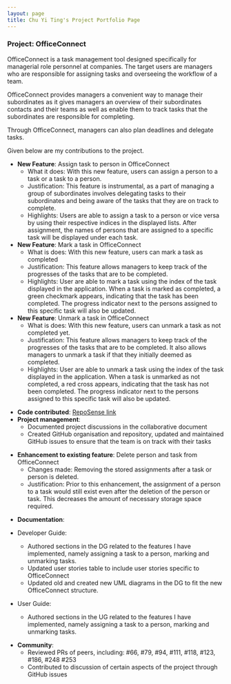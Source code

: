 ```yaml
---
layout: page
title: Chu Yi Ting's Project Portfolio Page
---
```


### Project: OfficeConnect

OfficeConnect is a task management tool designed specifically for managerial role personnel
at companies. The target users are managers who are responsible for assigning tasks and
overseeing the workflow of a team.

OfficeConnect provides managers a convenient way to manage their subordinates as it gives
managers an overview of their subordinates contacts and their teams as well as enable them to
track tasks that the subordinates are responsible for completing.

Through OfficeConnect, managers can also plan deadlines and delegate tasks.

Given below are my contributions to the project.

- **New Feature**: Assign task to person in OfficeConnect
    * What it does: With this new feature, users can assign a person to a task or a task 
      to a person.
    * Justification: This feature is instrumental, as a part of managing a group of subordinates
      involves delegating tasks to their subordinates and being aware of the tasks that they are on 
      track to complete.
    * Highlights: Users are able to assign a task to a person or vice versa by using their respective
      indices in the displayed lists. After assignment, the names of persons that are assigned to a 
      specific task will be displayed under each task.
- **New Feature**: Mark a task in OfficeConnect
    * What is does: With this new feature, users can mark a task as completed
    * Justification: This feature allows managers to keep track of the progresses of the tasks that
      are to be completed.
    * Highlights: User are able to mark a task using the index of the task displayed in the application.
      When a task is marked as completed, a green checkmark appears, indicating that the task has
      been completed. The progress indicator next to the persons assigned to this specific task will also
      be updated.
- **New Feature**: Unmark a task in OfficeConnect
    * What is does: With this new feature, users can unmark a task as not completed yet.
    * Justification: This feature allows managers to keep track of the progresses of the tasks that
      are to be completed. It also allows managers to unmark a task if that they initially deemed as
      completed.
    * Highlights: User are able to unmark a task using the index of the task displayed in the application.
      When a task is unmarked as not completed, a red cross appears, indicating that the task has not
      been completed. The progress indicator next to the persons assigned to this specific task will also
      be updated.

* **Code contributed**: [RepoSense link](https://nus-cs2103-ay2223s2.github.io/tp-dashboard/?search=cyiting&sort=groupTitle&sortWithin=title&timeframe=commit&mergegroup=&groupSelect=groupByRepos&breakdown=true&checkedFileTypes=docs~functional-code~test-code~other&since=2023-02-17)
* **Project management**:
    * Documented project discussions in the collaborative document 
    * Created GitHub organisation and repository, updated and maintained GitHub issues to ensure that the team is on 
  track with their tasks

- **Enhancement to existing feature**: Delete person and task from OfficeConnect
    * Changes made: Removing the stored assignments after a task or person is deleted.
    * Justification: Prior to this enhancement, the assignment of a person to a task would still exist even
      after the deletion of the person or task. This decreases the amount of necessary storage space required.

* **Documentation**:
- Developer Guide:
    * Authored sections in the DG related to the features I have implemented, namely assigning a task to a person, 
      marking and unmarking tasks.
    * Updated user stories table to include user stories specific to OfficeConnect
    * Updated old and created new UML diagrams in the DG to fit the new OfficeConnect structure.

- User Guide:
    * Authored sections in the UG related to the features I have implemented, namely assigning a task to a person,
      marking and unmarking tasks.

* **Community**:
    * Reviewed PRs of peers, including: #66, #79, #94, #111, #118, #123, #186, #248 #253
    * Contributed to discussion of certain aspects of the project through GitHub issues
